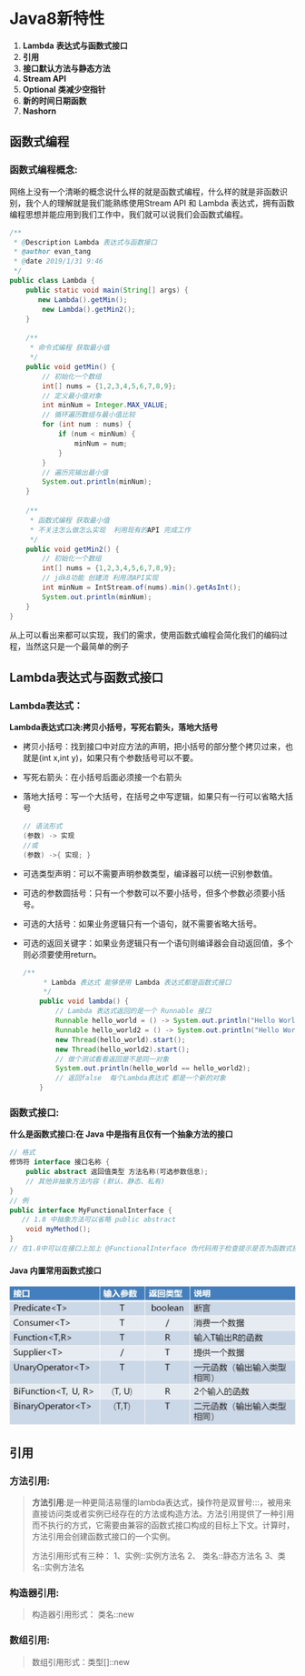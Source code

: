 # Java8新特性

1. **Lambda** **表达式与函数式接口**
2. **引用**
3. **接口默认方法与静态方法**
4. **Stream API**
5. **Optional** **类减少空指针**
6. **新的时间日期函数**
7. **Nashorn**





## 函数式编程

### 函数式编程概念:

​        网络上没有一个清晰的概念说什么样的就是函数式编程，什么样的就是非函数识别，我个人的理解就是我们能熟练使用Stream API 和 Lambda 表达式，拥有函数编程思想并能应用到我们工作中，我们就可以说我们会函数式编程。

```java
/**
 * @Description Lambda 表达式与函数接口
 * @author evan_tang
 * @date 2019/1/31 9:46
 */
public class Lambda {
    public static void main(String[] args) {
       new Lambda().getMin();
        new Lambda().getMin2();
    }

    /**
     * 命令式编程 获取最小值
     */
    public void getMin() {
        // 初始化一个数组
        int[] nums = {1,2,3,4,5,6,7,8,9};
        // 定义最小值对象
        int minNum = Integer.MAX_VALUE;
        // 循环遍历数组与最小值比较
        for (int num : nums) {
            if (num < minNum) {
                minNum = num;
            }
        }
        // 遍历完输出最小值
        System.out.println(minNum);
    }

    /**
     * 函数式编程 获取最小值
     * 不关注怎么做怎么实现  利用现有的API 完成工作
     */
    public void getMin2() {
        // 初始化一个数组
        int[] nums = {1,2,3,4,5,6,7,8,9};
        // jdk8功能 创建流 利用流API实现
        int minNum = IntStream.of(nums).min().getAsInt();
        System.out.println(minNum);
    }
}
```



从上可以看出来都可以实现，我们的需求，使用函数式编程会简化我们的编码过程，当然这只是一个最简单的例子



##  Lambda表达式与函数式接口

###  Lambda表达式：

​      **Lambda表达式口决:拷贝小括号，写死右箭头，落地大括号**

- 拷贝小括号：找到接口中对应方法的声明，把小括号的部分整个拷贝过来，也就是(int x,int y)，如果只有个参数括号可以不要。

- 写死右箭头：在小括号后面必须接一个右箭头

- 落地大括号：写一个大括号，在括号之中写逻辑，如果只有一行可以省略大括号

  ```java
  // 语法形式
  (参数) -> 实现
  //或
  (参数) ->{ 实现; }
  ```

- 可选类型声明：可以不需要声明参数类型，编译器可以统一识别参数值。

- 可选的参数圆括号：只有一个参数可以不要小括号，但多个参数必须要小括号。

- 可选的大括号：如果业务逻辑只有一个语句，就不需要省略大括号。

- 可选的返回关键字：如果业务逻辑只有一个语句则编译器会自动返回值，多个则必须要使用return。

  ```java
  /**
       * Lambda 表达式 能够使用 Lambda 表达式都是函数式接口
       */
      public void lambda() {
          // Lambda 表达式返回的是一个 Runnable 接口
          Runnable hello_world = () -> System.out.println("Hello World");
          Runnable hello_world2 = () -> System.out.println("Hello World");
          new Thread(hello_world).start();
          new Thread(hello_world2).start();
          // 做个测试看看返回是不是同一对象
          System.out.println(hello_world == hello_world2);
          // 返回false  每个Lambda表达式 都是一个新的对象
      }
  ```
  
###  函数式接口:

**什么是函数式接口:在 Java 中是指有且仅有一个抽象方法的接口**

```java
// 格式
修饰符 interface 接口名称 {
    public abstract 返回值类型 方法名称(可选参数信息);
    // 其他非抽象方法内容 (默认、静态、私有)
}
// 例
public interface MyFunctionalInterface {
   // 1.8 中抽象方法可以省略 public abstract
    void myMethod();
}
// 在1.8中可以在接口上加上 @FunctionalInterface 伪代码用于检查提示是否为函数式接口 与 @Override 注解检测重写作用类似
```

####   Java 内置常用函数式接口

![java常用函数式接口1](./3_Java8新特性资料/java常用函数式接口1.png)




##   引用

###  方法引用:

> **方法引用**:是一种更简洁易懂的lambda表达式，操作符是双冒号:::，被用来直接访问类或者实例已经存在的方法或构造方法。方法引用提供了一种引用而不执行的方式，它需要由兼容的函数式接口构成的目标上下文。计算时，方法引用会创建函数式接口的一个实例。
>
> 方法引用形式有三种： 1、实例::实例方法名     2、 类名::静态方法名     3、类名::实例方法名

###  构造器引用:

> 构造器引用形式： 类名::new
>


###  数组引用:

> 数组引用形式：类型[]::new
>

